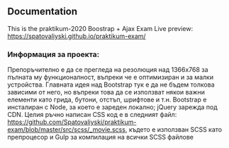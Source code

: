 ## Documentation

This is the praktikum-2020 Boostrap + Ajax Exam 
Live preview: https://spatovaliyski.github.io/praktikum-exam/

### Информация за проекта:

Препоръчително е да се прегледа на резолюция над 1366x768 за пълната му функционалност, въпреки че е оптимизиран и за малки устройства. Главната идея над Bootstrap тук е да не бъдем толкова зависими от него, но въпреки това да се използват някои важни елементи като грида, бутони, отстъп, шрифтове и т.н.
Bootstrap е инсталиран с Node, за което е зареден локално; jQuery зарежда под CDN.
Целия ръчно написан CSS код е в следният файл: https://github.com/Spatovaliyski/praktikum-exam/blob/master/src/scss/_movie.scss, където е използван SCSS като препроцесор и Gulp за компилация на всички SCSS файлове
